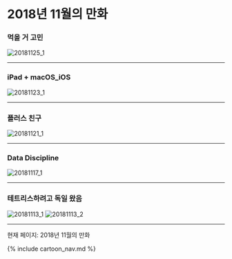 # 2018년 11월의 만화

### 먹을 거 고민
![20181125_1](/20181125_1.jpg)

* * *

### iPad + macOS_iOS
![20181123_1](/20181123_1.jpg)

* * *

### 플러스 친구
![20181121_1](/20181121_1.jpg)

* * *

### Data Discipline
![20181117_1](/20181117_1.jpg)

* * *

### 테트리스하려고 독일 왔음
![20181113_1](/20181113_1.jpg)
![20181113_2](/20181113_2.jpg)

* * *

현재 페이지: 2018년 11월의 만화

{% include cartoon_nav.md %}

